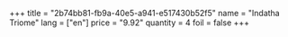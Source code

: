 +++
title = "2b74bb81-fb9a-40e5-a941-e517430b52f5"
name = "Indatha Triome"
lang = ["en"]
price = "9.92"
quantity = 4
foil = false
+++
